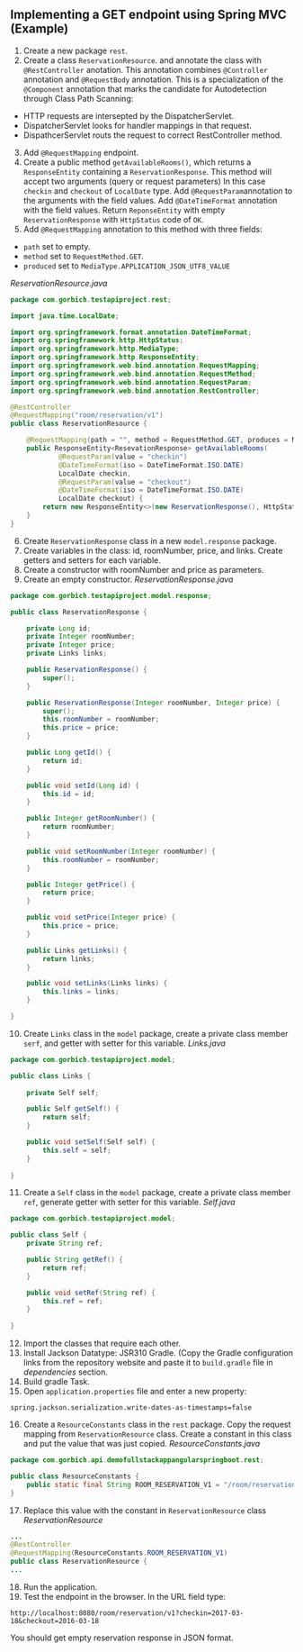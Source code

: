## Implementing a GET endpoint using Spring MVC (Example)
1. Create a new package `rest`.
2. Create a class `ReservationResource`. and annotate the class with `@RestController` anotation. This annotation combines
`@Controller` annotation and `@RequestBody` annotation. This is a specialization of the `@Component` annotation that
marks the candidate for Autodetection through Class Path Scanning:
- HTTP requests are intersepted by the DispatcherServlet.
- DispatcherServlet looks for handler mappings in that request.
- DispathcerServlet routs the request to correct RestController method.
3. Add `@RequestMapping` endpoint.
4. Create a public method `getAvailableRooms()`, which returns a `ResponseEntity` containing a `ReservationResponse`.
This method will accept two arguments (query or request parameters) In this case `checkin` and `checkout` of `LocalDate` type.
Add `@RequestParam`annotation to the arguments with the field values. Add `@DateTimeFormat` annotation with the field values.
Return `ReponseEntity` with empty `ReservationResponse` with `HttpStatus` code of `OK`.
5. Add `@RequestMapping` annotation to this method with three fields:
- `path` set to empty.
- `method` set to `RequestMethod.GET`.
- `produced` set to `MediaType.APPLICATION_JSON_UTF8_VALUE`

*ReservationResource.java*
```java
package com.gorbich.testapiproject.rest;

import java.time.LocalDate;

import org.springframework.format.annotation.DateTimeFormat;
import org.springframework.http.HttpStatus;
import org.springframework.http.MediaType;
import org.springframework.http.ResponseEntity;
import org.springframework.web.bind.annotation.RequestMapping;
import org.springframework.web.bind.annotation.RequestMethod;
import org.springframework.web.bind.annotation.RequestParam;
import org.springframework.web.bind.annotation.RestController;

@RestController
@RequestMapping("room/reservation/v1")
public class ReservationResource {

	@RequestMapping(path = "", method = RequestMethod.GET, produces = MediaType.APPLICATION_JSON_UTF8_VALUE)
	public ResponseEntity<ResevationResponse> getAvailableRooms(
			@RequestParam(value = "checkin")
			@DateTimeFormat(iso = DateTimeFormat.ISO.DATE)
			LocalDate checkin,
			@RequestParam(value = "checkout")
			@DateTimeFormat(iso = DateTimeFormat.ISO.DATE)		
			LocalDate checkout) {
		return new ResponseEntity<>(new ReservationResponse(), HttpStatus.OK);
	}
}
```
6. Create `ReservationResponse` class in a new `model.response` package.
7. Create variables in the class: id, roomNumber, price, and links. Create getters and setters for each variable.
8. Create a constructor with roomNumber and price as parameters.
9. Create an empty constructor.
*ReservationResponse.java*
```java
package com.gorbich.testapiproject.model.response;

public class ReservationResponse {

	private Long id;
	private Integer roomNumber;
	private Integer price;
	private Links links;

	public ReservationResponse() {
		super();
	}

	public ReservationResponse(Integer roomNumber, Integer price) {
		super();
		this.roomNumber = roomNumber;
		this.price = price;
	}

	public Long getId() {
		return id;
	}

	public void setId(Long id) {
		this.id = id;
	}

	public Integer getRoomNumber() {
		return roomNumber;
	}

	public void setRoomNumber(Integer roomNumber) {
		this.roomNumber = roomNumber;
	}

	public Integer getPrice() {
		return price;
	}

	public void setPrice(Integer price) {
		this.price = price;
	}

	public Links getLinks() {
		return links;
	}

	public void setLinks(Links links) {
		this.links = links;
	}

}
```
10. Create `Links` class in the `model` package, create a private class member `serf`, and getter with setter for this variable.
*Links.java*
```java
package com.gorbich.testapiproject.model;

public class Links {
	
	private Self self;

	public Self getSelf() {
		return self;
	}

	public void setSelf(Self self) {
		this.self = self;
	}
	
}
```
11. Create a `Self` class in the `model` package, create a private class member `ref`, generate getter with setter for this variable.
*Self.java*
```java
package com.gorbich.testapiproject.model;

public class Self {
	private String ref;

	public String getRef() {
		return ref;
	}

	public void setRef(String ref) {
		this.ref = ref;
	}
	
}
```
12. Import the classes that require each other.
13. Install Jackson Datatype: JSR310 Gradle. (Copy the Gradle configuration links from the repository website and
paste it to `build.gradle` file in *dependencies* section.
14. Build gradle Task.
15. Open `application.properties` file and enter a new property:
```
spring.jackson.serialization.write-dates-as-timestamps=false
```
16. Create a `ResourceConstants` class in the `rest` package. Copy the request mapping from `ReservationResource` class.
Create a constant in this class and put the value that was just copied.
*ResourceConstants.java*
```java
package com.gorbich.api.demofullstackappangularspringboot.rest;

public class ResourceConstants {
	public static final String ROOM_RESERVATION_V1 = "/room/reservation/v1";
}
```
17. Replace this value with the constant in `ReservationResource` class
*ReservationResource*
```java
...
@RestController
@RequestMapping(ResourceConstants.ROOM_RESERVATION_V1)
public class ReservationResource {
...
```
18. Run the application.
19. Test the endpoint in the browser. In the URL field type:
```
http://localhost:8080/room/reservation/v1?checkin=2017-03-18&checkout=2016-03-18
```
You should get empty reservation response in JSON format.
